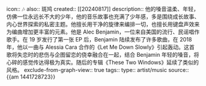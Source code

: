 icon:: 🎶
also:: 斑鸠
created:: [[20240817]]
description:: 他的嗓音温柔、年轻，仿佛一位永远长不大的少年，他的音乐故事也充满了少年感，多是围绕成长故事、内心世界探索的私密主题。他擅长用干净的旋律来编排一切，也擅长用键盘声效来为编曲增加更丰富的元素。他是 Alec Benjamin，一位来自美国的流行、民谣唱作歌手。在 19 岁发行了第一张 EP 后，Benjamin 陆续发布了许多歌曲，在 2018 年，他以一曲与 Alessia Cara 合作的《Let Me Down Slowly》引起轰动。这首歌将失恋时的悲伤与企图留恋的侥幸融合在一起，结合 Benjamin 年轻的嗓音，将心碎的感觉传达得极为真实。随后的专辑《These Two Windows》延续了类似的风格。
exclude-from-graph-view:: true
tags:: 
type:: artist/music
source:: {{am 1441728723}}

